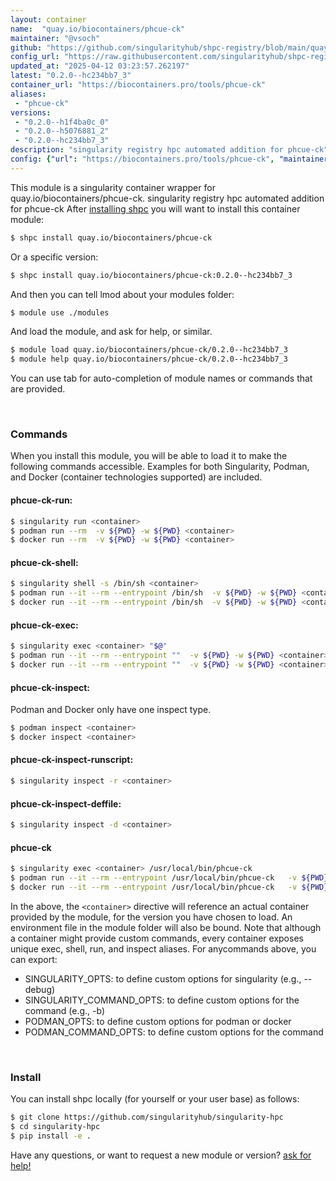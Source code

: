 ```yaml
---
layout: container
name:  "quay.io/biocontainers/phcue-ck"
maintainer: "@vsoch"
github: "https://github.com/singularityhub/shpc-registry/blob/main/quay.io/biocontainers/phcue-ck/container.yaml"
config_url: "https://raw.githubusercontent.com/singularityhub/shpc-registry/main/quay.io/biocontainers/phcue-ck/container.yaml"
updated_at: "2025-04-12 03:23:57.262197"
latest: "0.2.0--hc234bb7_3"
container_url: "https://biocontainers.pro/tools/phcue-ck"
aliases:
 - "phcue-ck"
versions:
 - "0.2.0--h1f4ba0c_0"
 - "0.2.0--h5076881_2"
 - "0.2.0--hc234bb7_3"
description: "singularity registry hpc automated addition for phcue-ck"
config: {"url": "https://biocontainers.pro/tools/phcue-ck", "maintainer": "@vsoch", "description": "singularity registry hpc automated addition for phcue-ck", "latest": {"0.2.0--hc234bb7_3": "sha256:2f325db39efe48fd124d43af26f980e98e4d6241b1d81ae7bab853cba3147f7d"}, "tags": {"0.2.0--h1f4ba0c_0": "sha256:c9525c902a42e9ba54e35917a79c9e3098e6c9cc80f9c74f8c5c615e66d5e550", "0.2.0--h5076881_2": "sha256:ddd4e8463e210aaff076345b37cf87c508295a2c8d791aca617ddfcd317bb936", "0.2.0--hc234bb7_3": "sha256:2f325db39efe48fd124d43af26f980e98e4d6241b1d81ae7bab853cba3147f7d"}, "docker": "quay.io/biocontainers/phcue-ck", "aliases": {"phcue-ck": "/usr/local/bin/phcue-ck"}}
---
```


This module is a singularity container wrapper for quay.io/biocontainers/phcue-ck.
singularity registry hpc automated addition for phcue-ck
After [installing shpc](#install) you will want to install this container module:


```bash
$ shpc install quay.io/biocontainers/phcue-ck
```

Or a specific version:

```bash
$ shpc install quay.io/biocontainers/phcue-ck:0.2.0--hc234bb7_3
```

And then you can tell lmod about your modules folder:

```bash
$ module use ./modules
```

And load the module, and ask for help, or similar.

```bash
$ module load quay.io/biocontainers/phcue-ck/0.2.0--hc234bb7_3
$ module help quay.io/biocontainers/phcue-ck/0.2.0--hc234bb7_3
```

You can use tab for auto-completion of module names or commands that are provided.

<br>

### Commands

When you install this module, you will be able to load it to make the following commands accessible.
Examples for both Singularity, Podman, and Docker (container technologies supported) are included.

#### phcue-ck-run:

```bash
$ singularity run <container>
$ podman run --rm  -v ${PWD} -w ${PWD} <container>
$ docker run --rm  -v ${PWD} -w ${PWD} <container>
```

#### phcue-ck-shell:

```bash
$ singularity shell -s /bin/sh <container>
$ podman run --it --rm --entrypoint /bin/sh  -v ${PWD} -w ${PWD} <container>
$ docker run --it --rm --entrypoint /bin/sh  -v ${PWD} -w ${PWD} <container>
```

#### phcue-ck-exec:

```bash
$ singularity exec <container> "$@"
$ podman run --it --rm --entrypoint ""  -v ${PWD} -w ${PWD} <container> "$@"
$ docker run --it --rm --entrypoint ""  -v ${PWD} -w ${PWD} <container> "$@"
```

#### phcue-ck-inspect:

Podman and Docker only have one inspect type.

```bash
$ podman inspect <container>
$ docker inspect <container>
```

#### phcue-ck-inspect-runscript:

```bash
$ singularity inspect -r <container>
```

#### phcue-ck-inspect-deffile:

```bash
$ singularity inspect -d <container>
```


#### phcue-ck

```bash
$ singularity exec <container> /usr/local/bin/phcue-ck
$ podman run --it --rm --entrypoint /usr/local/bin/phcue-ck   -v ${PWD} -w ${PWD} <container> -c " $@"
$ docker run --it --rm --entrypoint /usr/local/bin/phcue-ck   -v ${PWD} -w ${PWD} <container> -c " $@"
```



In the above, the `<container>` directive will reference an actual container provided
by the module, for the version you have chosen to load. An environment file in the
module folder will also be bound. Note that although a container
might provide custom commands, every container exposes unique exec, shell, run, and
inspect aliases. For anycommands above, you can export:

 - SINGULARITY_OPTS: to define custom options for singularity (e.g., --debug)
 - SINGULARITY_COMMAND_OPTS: to define custom options for the command (e.g., -b)
 - PODMAN_OPTS: to define custom options for podman or docker
 - PODMAN_COMMAND_OPTS: to define custom options for the command

<br>

### Install

You can install shpc locally (for yourself or your user base) as follows:

```bash
$ git clone https://github.com/singularityhub/singularity-hpc
$ cd singularity-hpc
$ pip install -e .
```

Have any questions, or want to request a new module or version? [ask for help!](https://github.com/singularityhub/singularity-hpc/issues)